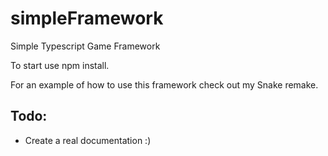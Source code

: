 # simpleFramework
Simple Typescript Game Framework

To start use npm install.

For an example of how to use this framework check out my Snake remake.

## Todo:
- Create a real documentation :)
